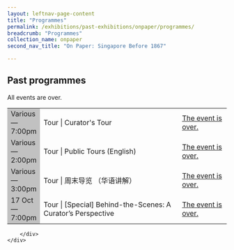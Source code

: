 ```yaml
---
layout: leftnav-page-content
title: "Programmes"
permalink: /exhibitions/past-exhibitions/onpaper/programmes/
breadcrumb: "Programmes"
collection_name: onpaper
second_nav_title: "On Paper: Singapore Before 1867"

---
```


<!-- 

Colours
Upcoming: default colour
Past: #c1c1c1

-->

<section class="sgds-section__progs">
<div class="sgds-container__description">
    <div class="row">
        <div class="col is-full">
            
<h2>Past programmes</h2>

<p>All events are over.</p>

<table class="table table-v">
    <tr>
        <td style="background-color: #c1c1c1;">Various<br>
            &mdash;<br>
            7:00pm</td>
        <td>Tour | Curator's Tour</td>
        <td><a href="/programmes/onpaper/curator-tours/">The event is over.</a></td>
    </tr>    
    <tr>
        <td style="background-color: #c1c1c1;">Various<br>
            &mdash;<br>
            2:00pm</td>
        <td>Tour | Public Tours (English)</td>
        <td><a href="/programmes/onpaper/public-tours/">The event is over.</a></td>
    </tr>    
    <tr>
        <td style="background-color: #c1c1c1;">Various<br>
            &mdash;<br>
            3:00pm</td>
        <td>Tour | 周末导览 （华语讲解）</td>
        <td><a href="/programmes/onpaper/public-tours/">The event is over.</a></td>
    </tr>     
    <tr>
        <td style="background-color: #c1c1c1;">17 Oct<br>
            &mdash;<br>
            7:00pm</td>
        <td>Tour | &#91;Special&#93; Behind-the-Scenes: A Curator’s Perspective</td>
        <td><a href="/programmes/onpaper/curator-tours/">The event is over.</a></td>
    </tr>    
</table>

        </div>
    </div>
</div>
</section>